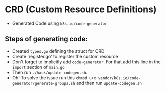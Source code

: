 # CRD (Custom Resource Definitions)
- Generated Code using `k8s.io/code-generator`
## Steps of generating code:
- Created `types.go` defining the struct for CRD
- Create 'register.go' to register the custom resource
- Don't forget to implicitly add ``code-generator``. For that add this line in the ``import`` section of ``main.go``
- Then run `./hack/update-codegen.sh`. 
- Oh! To solve the issue run this ``chmod u+x vendor/k8s.io/code-generator/generate-groups.sh`` and then run ``update-codegen.sh``
